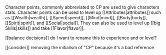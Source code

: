Character points, commonly abbreviated to CP are used to give characters stats. Character points can be used to level up [[Attributes|attributes]] such as [[Wealth|wealth]], [[Speed|speed]], [[Mind|mind]], [[Body|body]], [[Spirit|spirit]], and [[Social|social]]. They can also be used to level up [[big Skills|skills]] and take [[Flavor|flavor]].

[[balance decisions]] do I want to rename this to experience and or level?

[[consider]] removing the initialism of "CP" because it's a bad reference